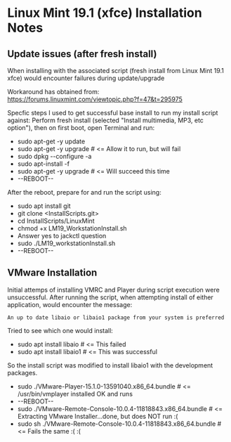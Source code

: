 # Linux Mint 19.1 (xfce) Installation Notes

## Update issues (after fresh install)
When installing with the associated script (fresh install from Linux Mint 19.1 xfce)
would encounter failures during update/upgrade

Workaround has obtained from:
https://forums.linuxmint.com/viewtopic.php?f=47&t=295975

Specfic steps I used to get successful base install to run my install script against:
Perform fresh install (selected "Install multimedia, MP3, etc option"), then on first boot, open Terminal and run:

* sudo apt-get -y update
* sudo apt-get -y upgrade # <= Allow it to run, but will fail
* sudo dpkg --configure -a
* sudo apt-install -f
* sudo apt-get -y upgrade # <= Will succeed this time
* --REBOOT--

After the reboot, prepare for and run the script using:

* sudo apt install git
* git clone <InstallScripts.git>
* cd InstallScripts/LinuxMint
* chmod +x LM19_WorkstationInstall.sh
* Answer yes to jackctl question
* sudo ./LM19_workstationInstall.sh
* --REBOOT--

## VMware Installation

Initial attemps of installing VMRC and Player during script execution were unsuccessful.  After running the script, when attempting install of either application, would encounter the message:

```An up to date libaio or libaio1 package from your system is preferred```

Tried to see which one would install:

* sudo apt install libaio  # <= This failed
* sudo apt install libaio1 # <= This was successful

So the install script was modified to install libaio1 with the development packages.

* sudo ./VMware-Player-15.1.0-13591040.x86_64.bundle # <= /usr/bin/vmplayer installed OK and runs
* --REBOOT--
* sudo ./VMware-Remote-Console-10.0.4-11818843.x86_64.bundle # <= Extracting VMware Installer...done, but does NOT run :(
* sudo sh ./VMware-Remote-Console-10.0.4-11818843.x86_64.bundle # <= Fails the same :(  :(




